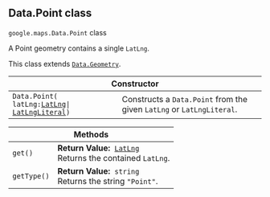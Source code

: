 <h2 id="Data.Point"> Data.Point class </h2><p>
<code><span itemprop="path">google.maps</span>.<span itemprop="name">Data.Point</span></code>
class
</p><p>A Point geometry contains a single <code>LatLng</code>.</p><p>This class extends
<code><a href="https://github.com/amenadiel/google-maps-documentation/blob/master/docs/Data.Geometry.md">Data.Geometry</a></code>.
</p><div class="devsite-table-wrapper"><table class="constructors responsive" summary="class Data.Point - Constructor">
<thead>
<tr><th colspan="2">Constructor</th>
</tr></thead>
<tbody>
<tr>
<td><code><span>Data.<wbr>Point(<wbr>latLng:</span><a href="https://github.com/amenadiel/google-maps-documentation/blob/master/docs/LatLng.md"><span>LatLng</span></a><span>|<wbr></span><a href="https://github.com/amenadiel/google-maps-documentation/blob/master/docs/LatLngLiteral.md"><span>LatLngLiteral</span></a><span>)</span></code></td>
<td>Constructs a <code><span>Data.<wbr>Point</span></code> from the given <code><span>LatLng</span></code> or <code><span>LatLngLiteral</span></code>.</td>
</tr>
</tbody>
</table></div><div class="devsite-table-wrapper"><table class="methods responsive" summary="class Data.Point - Methods">
<thead>
<tr><th colspan="2">Methods</th>
</tr></thead>
<tbody>
<tr>
<td><code><span>get()</span></code></td>
<td><div><strong>Return Value:</strong>&nbsp; <code><a href="https://github.com/amenadiel/google-maps-documentation/blob/master/docs/LatLng.md">LatLng</a></code></div>
<div class="desc">Returns the contained <code>LatLng</code>.</div></td>
</tr>
<tr>
<td><code><span>getType()</span></code></td>
<td><div><strong>Return Value:</strong>&nbsp; <code>string</code></div>
<div class="desc">Returns the string <code>"Point"</code>.</div></td>
</tr>
</tbody>
</table></div>